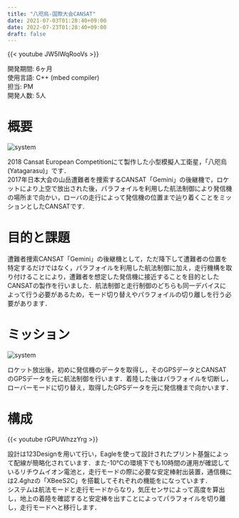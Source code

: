```yaml
---
title: "八咫烏-国際大会CANSAT"
date: 2021-07-03T01:28:40+09:00
date: 2022-07-23T01:28:40+09:00
draft: false
---
```

{{< youtube JW5IWqRooVs >}}
  
開発期間: 6ヶ月  
使用言語: C++ (mbed compiler)    
担当: PM  
開発人数: 5人  

# 概要  
 ![system](/img/yatagarasu/Picture5.jpg)  

 2018 Cansat European Competitionにて製作した小型模擬人工衛星，「八咫烏(Yatagarasu)」です．  
 2017年日本大会の山岳遭難者を捜索するCANSAT「Gemini」の後継機で，ロケットにより上空で放出された後，パラフォイルを利用した航法制御により発信機の場所まで向かい，ローバの走行によって発信機の位置まで辿り着くことをミッションとしたCANSATです.  

# 目的と課題 
遭難者捜索CANSAT「Gemini」の後継機として，ただ降下して遭難者の位置を特定するだけではなく，パラフォイルを利用した航法制御に加え，走行機構を取り付けることにより，遭難者を想定した発信機に接近することを目的としたCANSATの製作を行いました．航法制御と走行制御のどちらも同一デバイスによって行う必要があるため，モード切り替えやパラフォイルの切り離しを行う必要があります．  

# ミッション

 ![system](/img/yatagarasu/Picture3.png)  

 ロケット放出後，初めに発信機のデータを取得し，そのGPSデータとCANSATのGPSデータを元に航法制御を行います．着陸した後はパラフォイルを切断し，ローバーモードに切り替え，取得したGPSデータを元に発信機まで向かいます．

# 構成  
 
{{< youtube rGPUWhzzYrg >}}

設計は123Designを用いて行い，Eagleを使って設計されたプリント基盤によって配線が簡略化されています．また-10℃の環境下でも10時間の運用が確認しているリチウムイオン電池と，走行モードの際に必要な安定棒射出装置，通信機には2.4ghzの「XBeeS2C」を搭載してそれぞれの機能をになっています．  
システムは航法モードと走行モードからなり，気圧センサによって高度を算出し，地上の着陸を確認すると安定棒を出すことによってパラフォイルを切り離し，走行モードへと移行します．  
